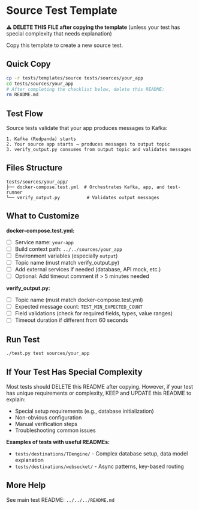 # Source Test Template

⚠️ **DELETE THIS FILE after copying the template** (unless your test has special complexity that needs explanation)

Copy this template to create a new source test.

## Quick Copy
```bash
cp -r tests/templates/source tests/sources/your_app
cd tests/sources/your_app
# After completing the checklist below, delete this README:
rm README.md
```

## Test Flow

Source tests validate that your app produces messages to Kafka:

```
1. Kafka (Redpanda) starts
2. Your source app starts → produces messages to output topic
3. verify_output.py consumes from output topic and validates messages
```

## Files Structure

```
tests/sources/your_app/
├── docker-compose.test.yml  # Orchestrates Kafka, app, and test-runner
└── verify_output.py          # Validates output messages
```

## What to Customize

**docker-compose.test.yml:**
- [ ] Service name: `your-app`
- [ ] Build context path: `../../sources/your_app`
- [ ] Environment variables (especially `output`)
- [ ] Topic name (must match verify_output.py)
- [ ] Add external services if needed (database, API mock, etc.)
- [ ] Optional: Add timeout comment if > 5 minutes needed

**verify_output.py:**
- [ ] Topic name (must match docker-compose.test.yml)
- [ ] Expected message count: `TEST_MIN_EXPECTED_COUNT`
- [ ] Field validations (check for required fields, types, value ranges)
- [ ] Timeout duration if different from 60 seconds

## Run Test
```bash
./test.py test sources/your_app
```

## If Your Test Has Special Complexity

Most tests should DELETE this README after copying. However, if your test has unique requirements or complexity, KEEP and UPDATE this README to explain:

- Special setup requirements (e.g., database initialization)
- Non-obvious configuration
- Manual verification steps
- Troubleshooting common issues

**Examples of tests with useful READMEs:**
- `tests/destinations/TDengine/` - Complex database setup, data model explanation
- `tests/destinations/websocket/` - Async patterns, key-based routing

## More Help
See main test README: `../../../README.md`
